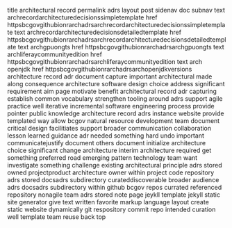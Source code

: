 title architectural record permalink adrs layout post sidenav doc subnav text archrecordarchitecturedecisionssimpletemplate href httpsbcgovgithubionrarchadrsarchrecordarchitecturedecisionssimpletemplate text archrecordarchitecturedecisionsdetailedtemplate href httpsbcgovgithubionrarchadrsarchrecordarchitecturedecisionsdetailedtemplate text archgpuongts href httpsbcgovgithubionrarchadrsarchgpuongts text archliferaycommunityedition href httpsbcgovgithubionrarchadrsarchliferaycommunityedition text arch openjdk href httpsbcgovgithubionrarchadrsarchopenjdkversions architecture record adr document capture important architectural made along consequence architecture software design choice address significant requirement aim page motivate benefit architectural record adr capturing establish common vocabulary strengthen tooling around adrs support agile practice well iterative incremental software engineering process provide pointer public knowledge architecture record adrs instance website provide templated way allow bcgov natural resource development team document critical design facilitiates support broader communication collaboration lesson learned guidance adr needed something hard undo important communicatejustify document others document initialize architecture choice significant change architecture interim architecture required get something preferred road emerging pattern technology team want investigate something challenge existing architectural principle adrs stored owned projectproduct architecture owner within project code repository adrs stored docsadrs subdirectory curateddiscoverable broader audience adrs docsadrs subdirectory within github bcgov repos currated referenced repository nonagile team adrs stored note page jeykll template jekyll static site generator give text written favorite markup language layout create static website dynamically git respository commit repo intended curation well template team reuse back top